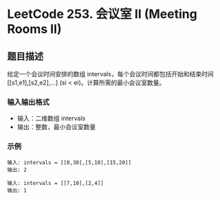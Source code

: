 # LeetCode 253. 会议室 II (Meeting Rooms II)

## 题目描述

给定一个会议时间安排的数组 intervals，每个会议时间都包括开始和结束时间 [[s1,e1],[s2,e2],...] (si < ei)。计算所需的最小会议室数量。

### 输入输出格式
- 输入：二维数组 intervals
- 输出：整数，最小会议室数量

### 示例
```
输入: intervals = [[0,30],[5,10],[15,20]]
输出: 2

输入: intervals = [[7,10],[2,4]]
输出: 1
``` 